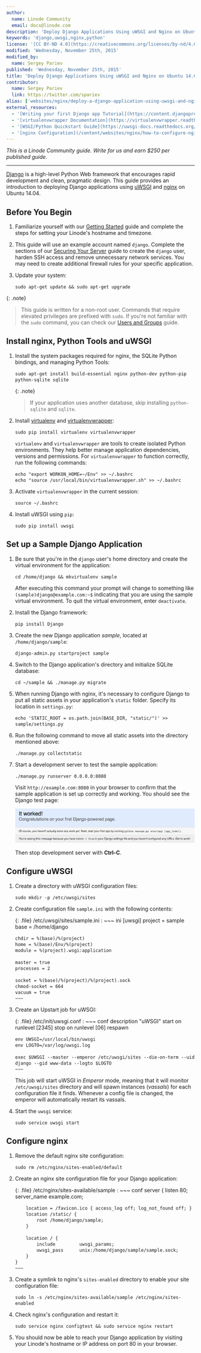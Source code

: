 ```yaml
---
author:
  name: Linode Community
  email: docs@linode.com
description: 'Deploy Django Applications Using uWSGI and Nginx on Ubuntu 14.04'
keywords: 'django,uwsgi,nginx,python'
license: '[CC BY-ND 4.0](https://creativecommons.org/licenses/by-nd/4.0)'
modified: 'Wednesday, November 25th, 2015'
modified_by:
  name: Sergey Pariev
published: 'Wednesday, November 25th, 2015'
title: 'Deploy Django Applications Using uWSGI and Nginx on Ubuntu 14.04'
contributor:
  name: Sergey Pariev
  link: https://twitter.com/spariev
alias: ['websites/nginx/deploy-a-django-application-using-uwsgi-and-nginx-on-ubuntu-14-04/','websites/nginx/deploy-django-applications-using-uwsgi-and-nginx-on-ubuntu-14-04/']
external_resources:
  - '[Writing your first Django app Tutorial](https://content.djangoproject.com/en/dev/intro/tutorial01/#intro-tutorial01)'
  - '[virtualenvwrapper Documentation](https://virtualenvwrapper.readthedocs.org/en/latest/)'
  - '[WSGI/Python Quickstart Guide](https://uwsgi-docs.readthedocs.org/en/latest/WSGIquickstart.html)'
  - '[nginx Configuration](/content/websites/nginx/how-to-configure-nginx)'
---
```


*This is a Linode Community guide. Write for us and earn $250 per published guide.*
<hr>

[Django](https://www.djangoproject.com/) is a high-level Python Web framework that encourages rapid development and clean, pragmatic design. This guide provides an introduction to deploying Django applications using [uWSGI](https://uwsgi-docs.readthedocs.org/) and [nginx](https://www.nginx.com/) on Ubuntu 14.04.

## Before You Begin

1.  Familiarize yourself with our [Getting Started](/content/getting-started) guide and complete the steps for setting your Linode's hostname and timezone.

2.  This guide will use an example account named `django`. Complete the sections of our [Securing Your Server](/content/security/securing-your-server) guide to create the `django` user, harden SSH access and remove unnecessary network services. You may need to create additional firewall rules for your specific application.

3.  Update your system:

        sudo apt-get update && sudo apt-get upgrade

{: .note}
>
>This guide is written for a non-root user. Commands that require elevated privileges are prefixed with `sudo`. If you're not familiar with the `sudo` command, you can check our [Users and Groups](/content/tools-reference/linux-users-and-groups) guide.


## Install nginx, Python Tools and uWSGI

1.  Install the system packages required for nginx, the SQLite Python bindings, and managing Python Tools:

        sudo apt-get install build-essential nginx python-dev python-pip python-sqlite sqlite

    {: .note}
    >
    >If your application uses another database, skip installing `python-sqlite` and `sqlite`.

4.  Install [virtualenv](https://virtualenv.pypa.io/en/latest/) and [virtualenvwrapper](http://virtualenvwrapper.readthedocs.org/en/latest/):

        sudo pip install virtualenv virtualenvwrapper

    `virtualenv` and `virtualenvwrapper` are tools to create isolated Python environments. They help better manage application dependencies, versions and permissions. For `virtualenvwrapper` to function correctly, run the following commands:

        echo "export WORKON_HOME=~/Env" >> ~/.bashrc
        echo "source /usr/local/bin/virtualenvwrapper.sh" >> ~/.bashrc

3.  Activate `virtualenvwrapper` in the current session:

        source ~/.bashrc

4.  Install uWSGI using `pip`:

        sudo pip install uwsgi

## Set up a Sample Django Application

1.  Be sure that you're in the `django` user's home directory and create the virtual environment for the application:

        cd /home/django && mkvirtualenv sample

    After executing this command your prompt will change to something like `(sample)django@example.com:~$` indicating that you are using the sample virtual environment. To quit the virtual environment, enter `deactivate`.

2.  Install the Django framework:

        pip install Django

3.  Create the new Django application *sample*, located at `/home/django/sample`:

        django-admin.py startproject sample

4.  Switch to the Django application's directory and initialize SQLite database:

        cd ~/sample && ./manage.py migrate

5.  When running Django with nginx, it's necessary to configure Django to put all static assets in your application's `static` folder. Specify its location in `settings.py`:

        echo 'STATIC_ROOT = os.path.join(BASE_DIR, "static/")' >> sample/settings.py

6.  Run the following command to move all static assets into the directory mentioned above:

        ./manage.py collectstatic

7.  Start a development server to test the sample application:

        ./manage.py runserver 0.0.0.0:8080

    Visit `http://example.com:8080` in your browser to confirm that the sample application is set up correctly and working. You should see the Django test page:

    [![Django test page.](/content/assets/django-test-page-small.png)](/content/assets/django-test-page.png)

    Then stop development server with **Ctrl-C**.

## Configure uWSGI

1.  Create a directory with uWSGI configuration files:

        sudo mkdir -p /etc/uwsgi/sites

2.  Create configuration file `sample.ini` with the following contents:

    {: .file}
    /etc/uwsgi/sites/sample.ini
    :   ~~~ ini
        [uwsgi]
        project = sample
        base = /home/django

        chdir = %(base)/%(project)
        home = %(base)/Env/%(project)
        module = %(project).wsgi:application

        master = true
        processes = 2

        socket = %(base)/%(project)/%(project).sock
        chmod-socket = 664
        vacuum = true
        ~~~

3.  Create an Upstart job for uWSGI:

    {: .file}
    /etc/init/uwsgi.conf
    :   ~~~ conf
        description "uWSGI"
        start on runlevel [2345]
        stop on runlevel [06]
        respawn

        env UWSGI=/usr/local/bin/uwsgi
        env LOGTO=/var/log/uwsgi.log

        exec $UWSGI --master --emperor /etc/uwsgi/sites --die-on-term --uid django --gid www-data --logto $LOGTO
        ~~~

    This job will start uWSGI in *Emperor* mode, meaning that it will monitor `/etc/uwsgi/sites` directory and will spawn instances (*vassals*) for each configuration file it finds. Whenever a config file is changed, the emperor will automatically restart its vassals.

4.  Start the `uwsgi` service:

        sudo service uwsgi start

## Configure nginx

1.  Remove the default nginx site configuration:

        sudo rm /etc/nginx/sites-enabled/default

2.  Create an nginx site configuration file for your Django application:

    {: .file}
    /etc/nginx/sites-available/sample
    :   ~~~ conf
        server {
            listen 80;
            server_name example.com;

            location = /favicon.ico { access_log off; log_not_found off; }
            location /static/ {
                root /home/django/sample;
            }

            location / {
                include         uwsgi_params;
                uwsgi_pass      unix:/home/django/sample/sample.sock;
            }
        }
        ~~~


3.  Create a symlink to nginx's `sites-enabled` directory to enable your site configuration file:

        sudo ln -s /etc/nginx/sites-available/sample /etc/nginx/sites-enabled

4.  Check nginx's configuration and restart it:

        sudo service nginx configtest && sudo service nginx restart

5.  You should now be able to reach your Django application by visiting your Linode's hostname or IP address on port 80 in your browser.
